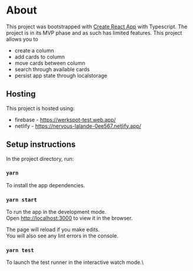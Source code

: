 # About

This project was bootstrapped with [Create React App](https://github.com/facebook/create-react-app) with Typescript. The project is in its MVP phase and as such has limited features.
This project allows you to 
 - create a column
 - add cards to column
 - move cards between column
 - search through available cards
 - persist app state through localstorage
 
## Hosting

This project is hosted using:
 - firebase - https://werkspot-test.web.app/
 - netlify - https://nervous-lalande-0ee567.netlify.app/
## Setup instructions

In the project directory, run:

### `yarn`

To install the app dependencies.

### `yarn start`

To run the app in the development mode.\
Open [http://localhost:3000](http://localhost:3000) to view it in the browser.

The page will reload if you make edits.\
You will also see any lint errors in the console.

### `yarn test`

To launch the test runner in the interactive watch mode.\

